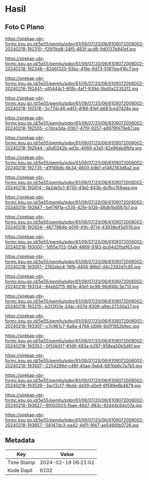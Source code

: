 # Hasil

## Foto C Plano

https://sirekap-obj-formc.kpu.go.id/5e55/pemilu/pdpr/61/09/07/20/06/6109072006002-20240218-192310--f2911bd8-24f5-483f-acd8-9d0137b941ef.jpg

https://sirekap-obj-formc.kpu.go.id/5e55/pemilu/pdpr/61/09/07/20/06/6109072006002-20240218-192348--8246f320-93bc-419e-9d73-51811ee416c7.jpg

https://sirekap-obj-formc.kpu.go.id/5e55/pemilu/pdpr/61/09/07/20/06/6109072006002-20240218-192441--a10444c1-90fb-4af1-939d-0bd0a22352f2.jpg

https://sirekap-obj-formc.kpu.go.id/5e55/pemilu/pdpr/61/09/07/20/06/6109072006002-20240218-192518--5c77dc46-e4f3-4f86-81ef-b683ced7424e.jpg

https://sirekap-obj-formc.kpu.go.id/5e55/pemilu/pdpr/61/09/07/20/06/6109072006002-20240218-192555--c7dce3da-00b7-47f0-9257-a9979f479e67.jpg

https://sirekap-obj-formc.kpu.go.id/5e55/pemilu/pdpr/61/09/07/20/06/6109072006002-20240218-192644--a5d0242b-ad3c-4069-a7a5-82e96ab4fbfa.jpg

https://sirekap-obj-formc.kpu.go.id/5e55/pemilu/pdpr/61/09/07/20/06/6109072006002-20240218-192735--d1f168db-6b34-4600-b9b1-e1462163d8a2.jpg

https://sirekap-obj-formc.kpu.go.id/5e55/pemilu/pdpr/61/09/07/20/06/6109072006002-20240218-192814--3a2de5c1-8750-41b0-843b-dcffcc158aea.jpg

https://sirekap-obj-formc.kpu.go.id/5e55/pemilu/pdpr/61/09/07/20/06/6109072006002-20240218-192847--bef76f1a-c535-42fe-b12b-48db1bd567b7.jpg

https://sirekap-obj-formc.kpu.go.id/5e55/pemilu/pdpr/61/09/07/20/06/6109072006002-20240218-192924--4677884b-b5f9-41fc-9714-43938e45d519.jpg

https://sirekap-obj-formc.kpu.go.id/5e55/pemilu/pdpr/61/09/07/20/06/6109072006002-20240218-193000--1d55e703-0fa9-4869-9183-bc64d2fbaf63.jpg

https://sirekap-obj-formc.kpu.go.id/5e55/pemilu/pdpr/61/09/07/20/06/6109072006002-20240218-193051--2162ebc4-16fb-4456-86b0-d4c2392d7c85.jpg

https://sirekap-obj-formc.kpu.go.id/5e55/pemilu/pdpr/61/09/07/20/06/6109072006002-20240218-193134--84eb0715-861e-40ef-bc96-96df48c3e710.jpg

https://sirekap-obj-formc.kpu.go.id/5e55/pemilu/pdpr/61/09/07/20/06/6109072006002-20240218-193215--b313f51e-24ac-407d-8308-a9ec27330a37.jpg

https://sirekap-obj-formc.kpu.go.id/5e55/pemilu/pdpr/61/09/07/20/06/6109072006002-20240218-193307--c7c961c7-6a9a-4766-b566-9d1f1952b9ec.jpg

https://sirekap-obj-formc.kpu.go.id/5e55/pemilu/pdpr/61/09/07/20/06/6109072006002-20240218-193352--0f50b5f7-81d9-483a-b267-958ea50b5d6f.jpg

https://sirekap-obj-formc.kpu.go.id/5e55/pemilu/pdpr/61/09/07/20/06/6109072006002-20240218-193507--2254299d-c46f-40ae-8eb4-697bb6c7a7b5.jpg

https://sirekap-obj-formc.kpu.go.id/5e55/pemilu/pdpr/61/09/07/20/06/6109072006002-20240218-193539--3acf2cf7-9bdd-4d39-a0e9-6f589e6b4679.jpg

https://sirekap-obj-formc.kpu.go.id/5e55/pemilu/pdpr/61/09/07/20/06/6109072006002-20240218-193627--8f050503-fbae-46d7-883c-92d44c64c07a.jpg

https://sirekap-obj-formc.kpu.go.id/5e55/pemilu/pdpr/61/09/07/20/06/6109072006002-20240218-193657--58147dc3-ea42-4d11-9f47-ae5466fb0726.jpg


## Metadata

| Key        | Value               |
| ---------- | ------------------- |
| Time Stamp | 2024-02-19 06:21:02 |
| Kode Dapil | 6102                |



